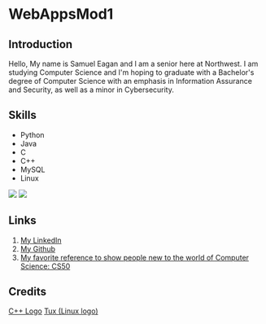 # WebAppsMod1

## Introduction

Hello, My name is Samuel Eagan and I am a senior here at Northwest. I am studying Computer Science and I'm hoping to graduate with a Bachelor's degree of Computer Science with an emphasis in Information Assurance and Security, as well as a minor in Cybersecurity.


## Skills

* Python
* Java
* C
* C++
* MySQL
* Linux

![](https://i.redd.it/31b2ii8hchi31.jpg)
![](https://upload.wikimedia.org/wikipedia/commons/a/af/Tux.png)

## Links

1. [My LinkedIn](https://www.linkedin.com/in/sam-eagan-b15530118/)
1. [My Github](https://github.com/samueleagan)
1. [My favorite reference to show people new to the world of Computer Science: CS50](https://cs50.harvard.edu/college/2020/spring/)

## Credits

[C++ Logo](https://i.redd.it/31b2ii8hchi31.jpg)
[Tux (Linux logo)](https://upload.wikimedia.org/wikipedia/commons/a/af/Tux.png)
